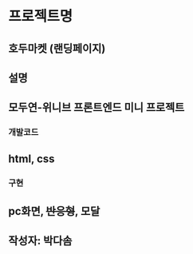  # 프로젝트명
 
 호두마켓 (랜딩페이지)
---
 ## 설명 
 
 모두연-위니브 프론트엔드 미니 프로젝트
---
 ### 개발코드

 html, css
---
 ### 구현
 
 pc화면, ~~반응형~~, 모달
---
 ###
 
 작성자: 박다솜
---
 
